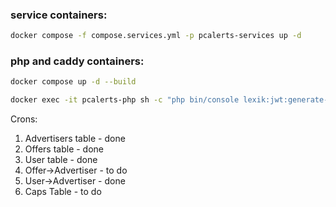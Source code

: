 ### service containers:
```bash
docker compose -f compose.services.yml -p pcalerts-services up -d
```

### php and caddy containers:
```bash
docker compose up -d --build
```

```bash
docker exec -it pcalerts-php sh -c "php bin/console lexik:jwt:generate-keypair --skip-if-exists"
```


Crons:
1. Advertisers table - done
2. Offers table - done
3. User table - done
4. Offer->Advertiser - to do
5. User->Advertiser - done
6. Caps Table - to do
